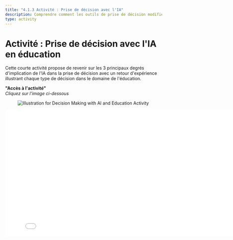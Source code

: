 ```yaml
---
title: "4.1.3 Activité : Prise de décision avec l'IA"
description: Comprendre comment les outils de prise de décision modifient les pratiques, peuvent les améliorer mais doivent être remis en question.
type: activity
---
```


# Activité : Prise de décision avec l'IA en éducation

Cette courte activité propose de revenir sur les 3 principaux degrés d'implication de l'IA dans la prise de décision avec un retour d'expérience illustrant chaque type de décision dans le domaine de l'éducation.

**"Accès à l'activité"**  
_Cliquez sur l'image ci-dessous_

<figure>
  <img src="Images/VisuelQUIZTypologyofAIinvolveddecisionmaking.jpg" alt="Illustration for Decision Making with AI and Education Activity"/>  
</figure>

<center><iframe width="818" height="404" src="4-1-3a-activity-making-decision-with-ai/4-1-3a-decision-making-and-education.html" frameborder="0" allowfullscreen></iframe></center>
